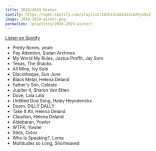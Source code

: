 ```yaml
---
title: 2018/2019 Winter
spotify: https://open.spotify.com/playlist/1ACh1ktp8IqSzcmZPynOyZ
image: 2018-2019-winter.png
permalink: /playlists/2018-2019-winter/
---
```


[Listen on Spotify](https://open.spotify.com/playlist/1ACh1ktp8IqSzcmZPynOyZ)

- Pretty Bones, yeule
- Pay Attention, Sudan Archives
- My World My Rules, Justus Proffit, Jay Som
- Texas, The Shacks
- All Mine, Ivy Sole
- Discotheque, Sun June
- Black Metal, Helena Deland
- Father's Son, Celeste
- Jupiter 4, Sharon Van Etten
- Dove, Lala Lala
- Untitled God Song, Haley Heynderickx
- Doom, DILLY DALLY
- Take It All, Helena Deland
- Claudion, Helena Deland
- Aldebaran, Yowler
- WTFK, Yowler
- Stick, Ovlov
- Who Is Speaking?, Loma
- Multitudes so Long, Shortwaved
